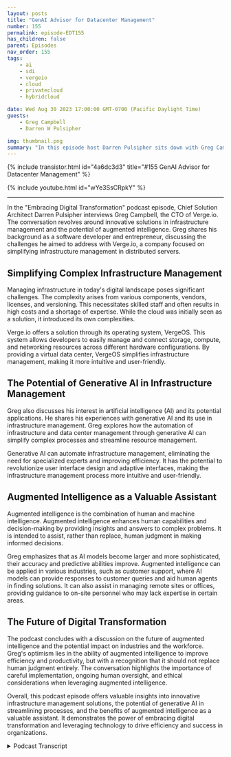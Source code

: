 ```yaml
---
layout: posts
title: "GenAI Advisor for Datacenter Management"
number: 155
permalink: episode-EDT155
has_children: false
parent: Episodes
nav_order: 155
tags:
    - ai
    - sdi
    - vergeio
    - cloud
    - privatecloud
    - hybridcloud

date: Wed Aug 30 2023 17:00:00 GMT-0700 (Pacific Daylight Time)
guests:
    - Greg Campbell
    - Darren W Pulsipher

img: thumbnail.png
summary: "In this episode host Darren Pulsipher sits down with Greg Campbell, CTO of Verge.io, to discuss the exciting intersection of AI and infrastructure management. Greg, a software developer and entrepreneur, shares his journey of creating Verge.io to address the complexities of infrastructure stitching and management."
---
```


{% include transistor.html id="4a6dc3d3" title="#155 GenAI Advisor for Datacenter Management" %}

{% include youtube.html id="wYe3SsCRpkY" %}

---


In the "Embracing Digital Transformation" podcast episode, Chief Solution Architect Darren Pulsipher interviews Greg Campbell, the CTO of Verge.io. The conversation revolves around innovative solutions in infrastructure management and the potential of augmented intelligence. Greg shares his background as a software developer and entrepreneur, discussing the challenges he aimed to address with Verge.io, a company focused on simplifying infrastructure management in distributed servers.

## Simplifying Complex Infrastructure Management

Managing infrastructure in today's digital landscape poses significant challenges. The complexity arises from various components, vendors, licenses, and versioning. This necessitates skilled staff and often results in high costs and a shortage of expertise. While the cloud was initially seen as a solution, it introduced its own complexities.

Verge.io offers a solution through its operating system, VergeOS. This system allows developers to easily manage and connect storage, compute, and networking resources across different hardware configurations. By providing a virtual data center, VergeOS simplifies infrastructure management, making it more intuitive and user-friendly.

## The Potential of Generative AI in Infrastructure Management

Greg also discusses his interest in artificial intelligence (AI) and its potential applications. He shares his experiences with generative AI and its use in infrastructure management. Greg explores how the automation of infrastructure and data center management through generative AI can simplify complex processes and streamline resource management.

Generative AI can automate infrastructure management, eliminating the need for specialized experts and improving efficiency. It has the potential to revolutionize user interface design and adaptive interfaces, making the infrastructure management process more intuitive and user-friendly.

## Augmented Intelligence as a Valuable Assistant

Augmented intelligence is the combination of human and machine intelligence. Augmented intelligence enhances human capabilities and decision-making by providing insights and answers to complex problems. It is intended to assist, rather than replace, human judgment in making informed decisions.

Greg emphasizes that as AI models become larger and more sophisticated, their accuracy and predictive abilities improve. Augmented intelligence can be applied in various industries, such as customer support, where AI models can provide responses to customer queries and aid human agents in finding solutions. It can also assist in managing remote sites or offices, providing guidance to on-site personnel who may lack expertise in certain areas.

## The Future of Digital Transformation

The podcast concludes with a discussion on the future of augmented intelligence and the potential impact on industries and the workforce. Greg's optimism lies in the ability of augmented intelligence to improve efficiency and productivity, but with a recognition that it should not replace human judgment entirely. The conversation highlights the importance of careful implementation, ongoing human oversight, and ethical considerations when leveraging augmented intelligence.

Overall, this podcast episode offers valuable insights into innovative infrastructure management solutions, the potential of generative AI in streamlining processes, and the benefits of augmented intelligence as a valuable assistant. It demonstrates the power of embracing digital transformation and leveraging technology to drive efficiency and success in organizations.


<details>
<summary> Podcast Transcript </summary>

<p></p>

</details>

